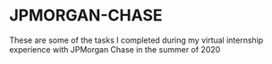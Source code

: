 # JPMORGAN-CHASE
These are some of the tasks I completed during my virtual internship experience with JPMorgan Chase in the summer of 2020
